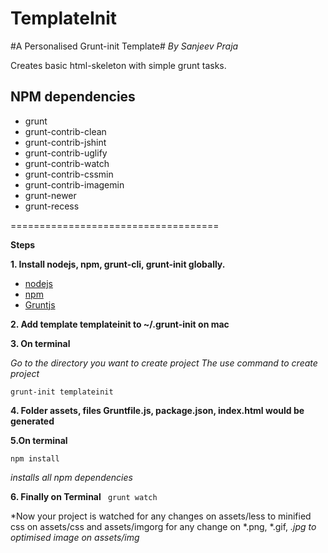TemplateInit
============

#A Personalised Grunt-init Template#
<i>By Sanjeev Praja</i>

Creates basic html-skeleton with simple grunt tasks.

NPM dependencies
--------------------------
+ grunt
+ grunt-contrib-clean
+ grunt-contrib-jshint
+ grunt-contrib-uglify
+ grunt-contrib-watch
+ grunt-contrib-cssmin
+ grunt-contrib-imagemin
+ grunt-newer
+ grunt-recess

====================================

**Steps**

**1. Install nodejs, npm, grunt-cli, grunt-init globally.**
	
- [nodejs](http://nodejs.org/)
- [npm](https://www.npmjs.org/)
- [Gruntjs](http://gruntjs.com/getting-started)


**2. Add template **templateinit** to ~/.grunt-init on mac**

**3. On terminal**

*Go to the directory you want to create project
	The use command to create project*

<code>grunt-init templateinit</code>

**4. Folder assets, files Gruntfile.js, package.json, index.html would be generated**

**5.On terminal**

<code>npm install</code>

*installs all npm dependencies*

**6. Finally on Terminal**
<code> grunt watch</code>

*Now your project is watched for any changes on assets/less to minified css on assets/css and assets/imgorg for any change on *.png, *.gif, *.jpg to optimised image on assets/img*
